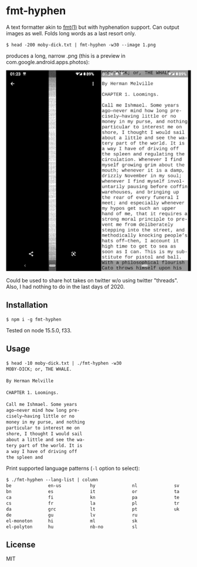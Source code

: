 # fmt-hyphen

A text formatter akin to [fmt(1)][] but with hyphenation support. Can
output images as well. Folds long words as a last resort only.

[fmt(1)]: https://manpages.debian.org/unstable/coreutils/fmt.1.en.html

    $ head -200 moby-dick.txt | fmt-hyphen -w30 --image 1.png

produces a long, narrow .png (this is a preview in
com.google.android.apps.photos):

<img src='moby-dick.png' alt=''>

Could be used to share hot takes on twitter w/o using twitter
"threads". Also, I had nothing to do in the last days of 2020.

## Installation

    $ npm i -g fmt-hyphen

Tested on node 15.5.0, f33.

## Usage

~~~
$ head -10 moby-dick.txt | ./fmt-hyphen -w30
MOBY-DICK; or, THE WHALE.

By Herman Melville

CHAPTER 1. Loomings.

Call me Ishmael. Some years
ago—never mind how long pre‐
cisely—having little or no
money in my purse, and nothing
particular to interest me on
shore, I thought I would sail
about a little and see the wa‐
tery part of the world. It is
a way I have of driving off
the spleen and
~~~

Print supported language patterns (`-l` option to select):

~~~
$ ./fmt-hyphen --lang-list | column
be              en-us           hy              nl              sv
bn              es              it              or              ta
ca              fi              kn              pa              te
cs              fr              la              pl              tr
da              grc             lt              pt              uk
de              gu              lv              ru
el-monoton      hi              ml              sk
el-polyton      hu              nb-no           sl
~~~

## License

MIT
